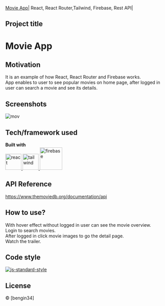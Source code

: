 [Movie App](https://movie-app-nu-flame.vercel.app/)| React, React Router,Tailwind, Firebase, Rest API|

## Project title
# Movie App

## Motivation
It is an example of how React, React Router and Firebase works.
<br>
App enables to user to see popular movies on home page, after logged in user can search a movie and see its details.

## Screenshots
![mov](https://user-images.githubusercontent.com/118957608/224515068-5be5fd5f-f1a9-4e2d-bcf1-4714758a5535.gif)

## Tech/framework used

<b>Built with</b> <br>
<a href="#" target="_blank"> <img src="https://cdn.icon-icons.com/icons2/2415/PNG/512/react_original_wordmark_logo_icon_146375.png" alt="react" width="50"/> </a>  <a href="#" target="_blank"> <img src="https://user-images.githubusercontent.com/25181517/202896760-337261ed-ee92-4979-84c4-d4b829c7355d.png" alt="tailwind" height="50"/> </a> <a href="#" target="_blank"> <img src="https://user-images.githubusercontent.com/25181517/189716855-2c69ca7a-5149-4647-936d-780610911353.png" alt="firebase" height="70"/> </a> 

## API Reference

https://www.themoviedb.org/documentation/api

## How to use?
With hover effect without logged in user can see the movie overview.<br>
Login to search movies. <br>
After logged in click movie images to go the detail page.<br>
Watch the trailer.

## Code style
[![js-standard-style](https://img.shields.io/badge/code%20style-standard-brightgreen.svg?style=flat)](https://github.com/feross/standard)

## License
 © [bengin34]
